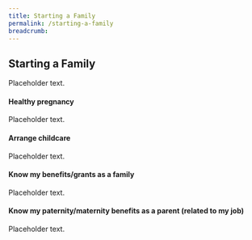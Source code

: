```yaml
---
title: Starting a Family
permalink: /starting-a-family
breadcrumb: 
---
```


## Starting a Family

Placeholder text.

#### Healthy pregnancy

Placeholder text.

#### Arrange childcare

Placeholder text.

#### Know my benefits/grants as a family

Placeholder text.

#### Know my paternity/maternity benefits as a parent (related to my job)

Placeholder text.

